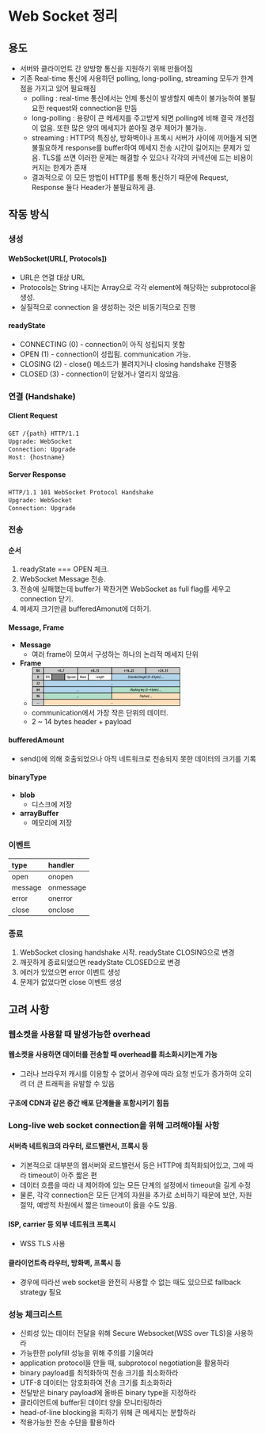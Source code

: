 # Web Socket 정리

## 용도

* 서버와 클라이언트 간 양방향 통신을 지원하기 위해 만들어짐
* 기존 Real-time 통신에 사용하던 polling, long-polling, streaming 모두가 한계점을 가지고 있어 필요해짐
  * polling : real-time 통신에서는 언제 통신이 발생할지 예측이 불가능하여 불필요한 request와 connection을 만듬
  * long-polling : 용량이 큰 메세지를 주고받게 되면 polling에 비해 결국 개선점이 없음. 또한 많은 양의 메세지가 쏟아질 경우 제어가 불가능.
  * streaming : HTTP의 특징상, 방화벽이나 프록시 서버가 사이에 끼어들게 되면 불필요하게 response를 buffer하여 메세지 전송 시간이 길어지는 문제가 있음. TLS를 쓰면 이러한 문제는 해결할 수 있으나 각각의 커넥션에 드는 비용이 커지는 한계가 존재
  * 결과적으로 이 모든 방법이 HTTP를 통해 통신하기 때문에 Request, Response 둘다 Header가 불필요하게 큼.

## 작동 방식

### 생성

#### WebSocket\(URL\[, Protocols\]\)

* URL은 연결 대상 URL
* Protocols는 String 내지는 Array으로 각각 element에 해당하는 subprotocol을 생성.
* 실질적으로 connection 을 생성하는 것은 비동기적으로 진행

#### readyState

* CONNECTING \(0\) - connection이 아직 성립되지 못함
* OPEN \(1\) - connection이 성립됨. communication 가능.
* CLOSING \(2\) - close\(\) 메소드가 불려지거나 closing handshake 진행중
* CLOSED \(3\) - connection이 닫혔거나 열리지 않았음.

### 연결 \(Handshake\)

#### Client Request

```text
GET /{path} HTTP/1.1
Upgrade: WebSocket
Connection: Upgrade
Host: {hostname}
```

#### Server Response

```text
HTTP/1.1 101 WebSocket Protocol Handshake
Upgrade: WebSocket
Connection: Upgrade
```

### 전송

#### 순서

1. readyState === OPEN 체크.
2. WebSocket Message 전송.
3. 전송에 실패했는데 buffer가 꽉찬거면 WebSocket as full flag를 세우고 connection 닫기.
4. 메세지 크기만큼 bufferedAmonut에 더하기.

#### Message, Frame

* **Message**
  * 여러 frame이 모여서 구성하는 하나의 논리적 메세지 단위
* **Frame**
  * ![](.gitbook/assets/1067394297792.png)
  * communication에서 가장 작은 단위의 데이터. 
  * 2 ~ 14 bytes header + payload

#### bufferedAmount

* send\(\)에 의해 호출되었으나 아직 네트워크로 전송되지 못한 데이터의 크기를 기록

#### binaryType

* **blob**
  * 디스크에 저장
* **arrayBuffer**
  * 메모리에 저장

### 이벤트

| type | handler |
| :--- | :--- |
| open | onopen |
| message | onmessage |
| error | onerror |
| close | onclose |

### 종료

1. WebSocket closing handshake 시작. readyState CLOSING으로 변경
2. 깨끗하게 종료되었으면 readyState CLOSED으로 변경
3. 에러가 있었으면 error 이벤트 생성
4. 문제가 없었다면 close 이벤트 생성

## 고려 사항

### 웹소켓을 사용할 때 발생가능한 overhead

#### 웹소켓을 사용하면 데이터를 전송할 때 overhead를 최소화시키는게 가능

* 그러나 브라우저 캐시를 이용할 수 없어서 경우에 따라 요청 빈도가 증가하여 오히려 더 큰 트래픽을 유발할 수 있음

#### 구조에 CDN과 같은 중간 배포 단계들을 포함시키기 힘듬

### Long-live web socket connection을 위해 고려해야될 사항

#### 서버측 네트워크의 라우터, 로드밸런서, 프록시 등

* 기본적으로 대부분의 웹서버와 로드밸런서 등은 HTTP에 최적화되어있고, 그에 따라 timeout이 아주 짧은 편
* 데이터 흐름을 따라 내 제어하에 있는 모든 단계의 설정에서 timeout을 길게 수정
* 물론, 각각 connection은 모든 단계의 자원을 추가로 소비하기 때문에 보안, 자원 절약, 예방적 차원에서 짧은 timeout이 옳을 수도 있음.

#### ISP, carrier 등 외부 네트워크 프록시

* WSS TLS 사용

#### 클라이언트측 라우터, 방화벽, 프록시 등

* 경우에 따라선 web socket을 완전히 사용할 수 없는 때도 있으므로 fallback strategy 필요

### 성능 체크리스트

* 신뢰성 있는 데이터 전달을 위해 Secure Websocket\(WSS over TLS\)을 사용하라
* 가능한한 polyfill 성능을 위해 주의를 기울여라
* application protocol을 만들 때, subprotocol negotiation을 활용하라
* binary payload를 최적화하여 전송 크기를 최소화하라
* UTF-8 데이터는 암호화하여 전송 크기를 최소화하라
* 전달받은 binary payload에 올바른 binary type을 지정하라
* 클라이언트에 buffer된 데이터 양을 모니터링하라
* head-of-line blocking을 피하기 위해 큰 메세지는 분할하라
* 적용가능한 전송 수단을 활용하라


